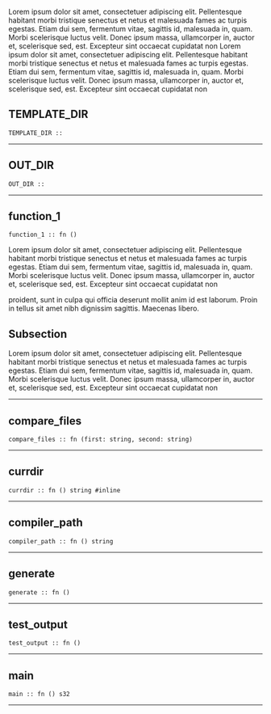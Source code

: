 Lorem ipsum dolor sit amet, consectetuer adipiscing elit. Pellentesque
habitant morbi tristique senectus et netus et malesuada fames ac turpis
egestas. Etiam dui sem, fermentum vitae, sagittis id, malesuada in, quam.
Morbi scelerisque luctus velit. Donec ipsum massa, ullamcorper in,
auctor et, scelerisque sed, est. Excepteur sint occaecat cupidatat non
Lorem ipsum dolor sit amet, consectetuer adipiscing elit. Pellentesque
habitant morbi tristique senectus et netus et malesuada fames ac turpis
egestas. Etiam dui sem, fermentum vitae, sagittis id, malesuada in, quam.
Morbi scelerisque luctus velit. Donec ipsum massa, ullamcorper in,
auctor et, scelerisque sed, est. Excepteur sint occaecat cupidatat non
## TEMPLATE_DIR

```
TEMPLATE_DIR :: 
```


***

## OUT_DIR

```
OUT_DIR :: 
```


***

## function_1

```
function_1 :: fn () 
```

Lorem ipsum dolor sit amet, consectetuer adipiscing elit. Pellentesque
habitant morbi tristique senectus et netus et malesuada fames ac turpis
egestas. Etiam dui sem, fermentum vitae, sagittis id, malesuada in, quam.
Morbi scelerisque luctus velit. Donec ipsum massa, ullamcorper in,
auctor et, scelerisque sed, est. Excepteur sint occaecat cupidatat non

proident, sunt in culpa qui officia deserunt mollit anim id est laborum.
Proin in tellus sit amet nibh dignissim sagittis. Maecenas libero.

Subsection
----------
Lorem ipsum dolor sit amet, consectetuer adipiscing elit. Pellentesque
habitant morbi tristique senectus et netus et malesuada fames ac turpis
egestas. Etiam dui sem, fermentum vitae, sagittis id, malesuada in, quam.
Morbi scelerisque luctus velit. Donec ipsum massa, ullamcorper in,
auctor et, scelerisque sed, est. Excepteur sint occaecat cupidatat non



***

## compare_files

```
compare_files :: fn (first: string, second: string) 
```


***

## currdir

```
currdir :: fn () string #inline
```


***

## compiler_path

```
compiler_path :: fn () string
```


***

## generate

```
generate :: fn () 
```


***

## test_output

```
test_output :: fn () 
```


***

## main

```
main :: fn () s32
```


***
